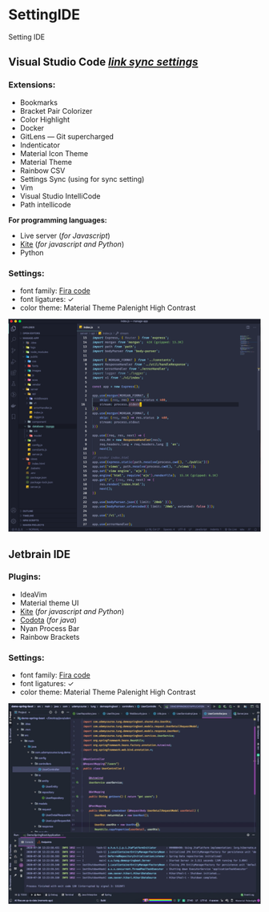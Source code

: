 # SettingIDE
Setting IDE

## Visual Studio Code [*link sync settings*](https://gist.github.com/nhoxnho1212/74432db72f035f97b8ae365a35469e03)
### Extensions:
- Bookmarks
- Bracket Pair Colorizer
- Color Highlight
- Docker
- GitLens — Git supercharged
- Indenticator
- Material Icon Theme 
- Material Theme
- Rainbow CSV
- Settings Sync (using for sync setting)
- Vim 
- Visual Studio IntelliCode
- Path intellicode

**For programming languages:**
- Live server (*for Javascript*)
- [Kite](https://kite.com/) (*for javascript and Python*)
- Python
### Settings:
- font family: [Fira code](https://fonts.google.com/specimen/Fira+Code)
- font ligatures: &check;
- color theme: Material Theme Palenight High Contrast

![](https://github.com/nhoxnho1212/SettingIDE/blob/master/ScreenShotVScode.png)

## Jetbrain IDE 
### Plugins:
- IdeaVim
- Material theme UI
- [Kite](https://kite.com/) (*for javascript and Python*)
- [Codota](https://www.codota.com/) (*for java*)
- Nyan Process Bar
- Rainbow Brackets
### Settings:
- font family: [Fira code](https://fonts.google.com/specimen/Fira+Code)
- font ligatures: &check;
- color theme: Material Theme Palenight High Contrast

![](https://github.com/nhoxnho1212/SettingIDE/blob/master/jetbrainIDE/Screen%20Shot%202020-07-30%20at%2012.27.16.png)
